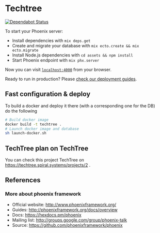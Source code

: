 # Techtree

[![Dependabot Status](https://api.dependabot.com/badges/status?host=github&repo=kenkeiras/TechTree)](https://dependabot.com)

To start your Phoenix server:

  * Install dependencies with `mix deps.get`
  * Create and migrate your database with `mix ecto.create && mix ecto.migrate`
  * Install Node.js dependencies with `cd assets && npm install`
  * Start Phoenix endpoint with `mix phx.server`

Now you can visit [`localhost:4000`](http://localhost:4000) from your browser.

Ready to run in production? Please [check our deployment guides](http://www.phoenixframework.org/docs/deployment).

## Fast configuration & deploy

To build a docker and deploy it there (with a corresponding one for the DB) 
do the following

```bash
# Build docker image
docker build -t techtree .
# Launch docker image and database
sh launch-docker.sh
```

## TechTree plan on TechTree

You can check this project TechTree on https://techtree.spiral.systems/projects/2 .

## References

### More about phoenix framework

  * Official website: http://www.phoenixframework.org/
  * Guides: http://phoenixframework.org/docs/overview
  * Docs: https://hexdocs.pm/phoenix
  * Mailing list: http://groups.google.com/group/phoenix-talk
  * Source: https://github.com/phoenixframework/phoenix
